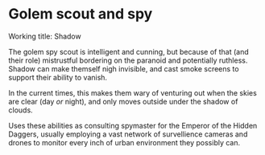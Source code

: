 # Golem scout and spy
Working title: Shadow

The golem spy scout is intelligent and cunning, but because of that (and their role) mistrustful bordering on the paranoid and potentially ruthless.
Shadow can make themself nigh invisible, and cast smoke screens to support their ability to vanish.

In the current times, this makes them wary of venturing out when the skies are clear (day _or_ night), and only moves outside under the shadow of clouds.

Uses these abilities as consulting spymaster for the Emperor of the Hidden Daggers, usually employing a vast network of survellience cameras and drones to monitor every inch of urban environment they possibly can.
